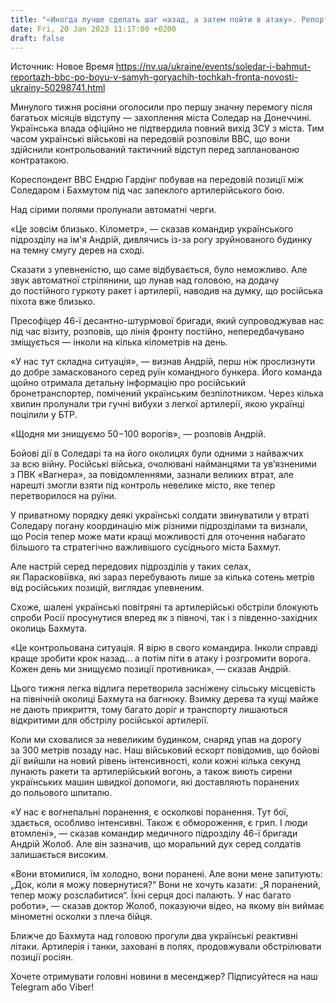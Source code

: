 ```yaml
---
title: "«Иногда лучше сделать шаг назад, а затем пойти в атаку». Репортаж корреспондента BBC из-под Соледара"
date: Fri, 20 Jan 2023 11:17:00 +0200
draft: false
---
```

Источник: Новое Время https://nv.ua/ukraine/events/soledar-i-bahmut-reportazh-bbc-po-boyu-v-samyh-goryachih-tochkah-fronta-novosti-ukrainy-50298741.html


Минулого тижня росіяни оголосили про першу значну перемогу після багатьох місяців відступу — захоплення міста Соледар на Донеччині. Українська влада офіційно не підтвердила повний вихід ЗСУ з міста. Тим часом українські військові на передовій розповіли ВВС, що вони здійснили контрольований тактичний відступ перед запланованою контратакою.



Кореспондент ВВС Ендрю Гардінг побував на передовій позиції між Соледаром і Бахмутом під час запеклого артилерійського бою.

Над сірими полями пролунали автоматні черги.

«Це зовсім близько. Кілометр», — сказав командир українського підрозділу на ім'я Андрій, дивлячись із-за рогу зруйнованого будинку на темну смугу дерев на сході.

Сказати з упевненістю, що саме відбувається, було неможливо. Але звук автоматної стрілянини, що лунав над головою, на додачу до постійного гуркоту ракет і артилерії, наводив на думку, що російська піхота вже близько.

Пресофіцер 46-ї десантно-штурмової бригади, який супроводжував нас під час візиту, розповів, що лінія фронту постійно, непередбачувано зміщується — інколи на кілька кілометрів на день.

«У нас тут складна ситуація», — визнав Андрій, перш ніж прослизнути до добре замаскованого серед руїн командного бункера. Його команда щойно отримала детальну інформацію про російський бронетранспортер, помічений українським безпілотником. Через кілька хвилин пролунали три гучні вибухи з легкої артилерії, якою українці поцілили у БТР.

«Щодня ми знищуємо 50−100 ворогів», — розповів Андрій.

Бойові дії в Соледарі та на його околицях були одними з найважчих за всю війну. Російські війська, очолювані найманцями та ув’язненими з ПВК «Вагнера», за повідомленнями, зазнали великих втрат, але нарешті змогли взяти під контроль невелике місто, яке тепер перетворилося на руїни.

У приватному порядку деякі українські солдати звинуватили у втраті Соледару погану координацію між різними підрозділами та визнали, що Росія тепер може мати кращі можливості для оточення набагато більшого та стратегічно важливішого сусіднього міста Бахмут.

Але настрій серед передових підрозділів у таких селах, як Парасковіївка, які зараз перебувають лише за кілька сотень метрів від російських позицій, виглядає упевненим.

Схоже, шалені українські повітряні та артилерійські обстріли блокують спроби Росії просунутися вперед як з півночі, так і з південно-західних околиць Бахмута.

«Це контрольована ситуація. Я вірю в свого командира. Інколи справді краще зробити крок назад… а потім піти в атаку і розгромити ворога. Кожен день ми знищуємо позиції противника», — сказав Андрій.

Цього тижня легка відлига перетворила засніжену сільську місцевість на північній околиці Бахмута на багнюку. Взимку дерева та кущі майже не дають прикриття, тому багато доріг и транспорту лишаються відкритими для обстрілу російської артилерії.

Коли ми сховалися за невеликим будинком, снаряд упав на дорогу за 300 метрів позаду нас. Наш військовий ескорт повідомив, що бойові дії вийшли на новий рівень інтенсивності, коли кожні кілька секунд лунають ракети та артилерійський вогонь, а також виють сирени українських машин швидкої допомоги, які доставляють поранених до польового шпиталю.

«У нас є вогнепальні поранення, є осколкові поранення. Тут бої, здається, особливо інтенсивні. Також є обмороження, є грип. І люди втомлені», — сказав командир медичного підрозділу 46-ї бригади Андрій Жолоб. Але він зазначив, що моральний дух серед солдатів залишається високим.

«Вони втомилися, їм холодно, вони поранені. Але вони мене запитують: „Док, коли я можу повернутися?“ Вони не хочуть казати: „Я поранений, тепер можу розслабитися“. Їхні серця досі палають. У нас багато роботи», — сказав доктор Жолоб, показуючи відео, на якому він виймає мінометні осколки з плеча бійця.

Ближче до Бахмута над головою прогули два українські реактивні літаки. Артилерія і танки, заховані в полях, продовжували обстрілювати позиції росіян.

Хочете отримувати головні новини в месенджер? Підписуйтеся на наш Telegram або Viber!
